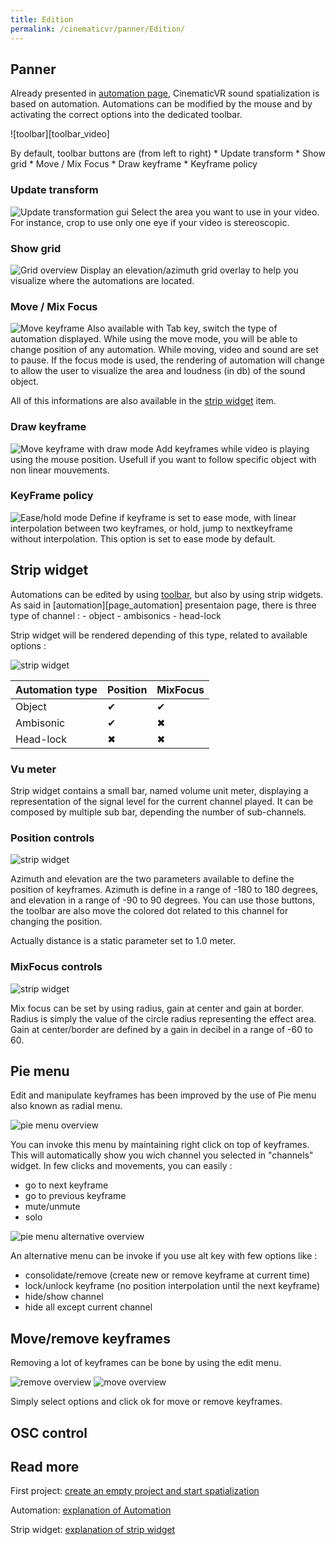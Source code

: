 ```yaml
---
title: Edition
permalink: /cinematicvr/panner/Edition/
---
```


[automation_page]: {{site.baseurl}}/cinematicvr/panner/Automation
[strip_widget_page]: {{site.baseurl}}/cinematicvr/panner/StripWidget
[first_project]: {{site.baseurl}}/cinematicvr/FirstProject/
[page_edition_panner]: {{site.baseurl}}/cinematicvr/Edition/#Panner

[toolbar]: {{site.baseurl}}/cinematicvr/img/toolbar_video.png
[toolbar_grid]: {{site.baseurl}}/cinematicvr/img/toolbar_grid.png
[toolbar_transform]: {{site.baseurl}}/cinematicvr/img/toolbar_transform.png
[toolbar_move_tuto]: {{site.baseurl}}/cinematicvr/img/toolbar_move_tuto.gif
[toolbar_hold_tuto]: {{site.baseurl}}/cinematicvr/img/toolbar_hold_tuto.gif
[toolbar_draw_tuto]: {{site.baseurl}}/cinematicvr/img/toolbar_draw_tuto.gif
[strip_widget_position]: {{site.baseurl}}/cinematicvr/img/strip_widget_position.png
[strip_widget_mixfocus]: {{site.baseurl}}/cinematicvr/img/strip_widget_mixfocus.png
[strip_widget_overview]: {{site.baseurl}}/cinematicvr/img/strip_widget_overview.png
[pie_menu_overview]: {{site.baseurl}}/cinematicvr/img/pie_menu_overview.png
[pie_menu_alt_overview]: {{site.baseurl}}/cinematicvr/img/pie_menu_alt_overview.png
[keyframe_remove_overview]: {{site.baseurl}}/cinematicvr/img/keyframe_remove_overview.png
[keyframe_move_overview]: {{site.baseurl}}/cinematicvr/img/keyframe_move_overview.png

## Panner 

Already presented in [automation page][automation_page], CinematicVR sound spatialization is based on automation. Automations can be modified by the mouse and by activating the correct options into the dedicated toolbar.

![toolbar][toolbar_video]

By default, toolbar buttons are (from left to right) 
	* Update transform
	* Show grid
	* Move / Mix Focus
	* Draw keyframe
	* Keyframe policy


### Update transform

![Update transformation gui][toolbar_transform]
Select the area you want to use in your video. For instance, crop to use only one eye if your video is stereoscopic.

### Show grid

![Grid overview][toolbar_grid]
Display an elevation/azimuth grid overlay to help you visualize where the automations are located.

### Move / Mix Focus 

![Move keyframe][toolbar_move_tuto]
Also available with Tab key, switch the type of automation displayed.
While using the move mode, you will be able to change position of any automation. While moving, video and sound are set to pause.
If the focus mode is used, the rendering of automation will change to allow the user to visualize the area and loudness (in db) of the sound object.

All of this informations are also available in the [strip widget][strip_widget_page] item.

### Draw keyframe

![Move keyframe with draw mode][toolbar_draw_tuto]
Add keyframes while video is playing using the mouse position. Usefull if you want to follow specific object with non linear mouvements.

### KeyFrame policy

![Ease/hold mode][toolbar_hold_tuto]
Define if keyframe is set to ease mode, with linear interpolation between two keyframes, or hold, jump to nextkeyframe without interpolation.
This option is set to ease mode by default.

## Strip widget

Automations can be edited by using [toolbar][page_edition_panner], but also by using strip widgets. As said in [automation][page_automation] presentaion page, there is three type of channel :
	- object
	- ambisonics
	- head-lock
	
Strip widget will be rendered depending of this type, related to available options :

![strip widget][strip_widget_overview]

| Automation type | Position | MixFocus |
|-----------------|----------|----------|
| Object    | ✔ | ✔ |
| Ambisonic | ✔ | ✖ |
| Head-lock | ✖ | ✖ |

### Vu meter

Strip widget contains a small bar, named volume unit meter, displaying a representation of the signal level for the current channel played. 
It can be composed by multiple sub bar, depending the number of sub-channels.

### Position controls

![strip widget][strip_widget_position]

Azimuth and elevation are the two parameters available to define the position of keyframes. Azimuth is define in a range of -180 to 180 degrees, and elevation in a range of -90 to 90 degrees.
You can use those buttons, the toolbar are also move the colored dot related to this channel for changing the position.

Actually distance is a static parameter set to 1.0 meter. 

### MixFocus controls

![strip widget][strip_widget_mixfocus]

Mix focus can be set by using radius, gain at center and gain at border.
Radius is simply the value of the circle radius representing the effect area. Gain at center/border are defined by a gain in decibel in a range of -60 to 60.

## Pie menu

Edit and manipulate keyframes has been improved by the use of Pie menu also known as radial menu.

![pie menu overview][pie_menu_overview]

You can invoke this menu by maintaining right click on top of keyframes. This will automatically show you wich channel you selected in "channels" widget.
In few clicks and movements, you can easily :
   - go to next keyframe
   - go to previous keyframe
   - mute/unmute
   - solo
   
![pie menu alternative overview][pie_menu_alt_overview]

An alternative menu can be invoke if you use alt key with few options like :
   - consolidate/remove (create new or remove keyframe at current time)
   - lock/unlock keyframe (no position interpolation until the next keyframe)
   - hide/show channel
   - hide all except current channel
   
## Move/remove keyframes

Removing a lot of keyframes can be bone by using the edit menu.

![remove overview][keyframe_remove_overview]
![move overview][keyframe_move_overview]

Simply select options and click ok for move or remove keyframes.

## OSC control


## Read more

First project: [create an empty project and start spatialization][first_project] 
	
Automation: [explanation of Automation][automation_page] 

Strip widget: [explanation of strip widget][strip_widget_page] 
